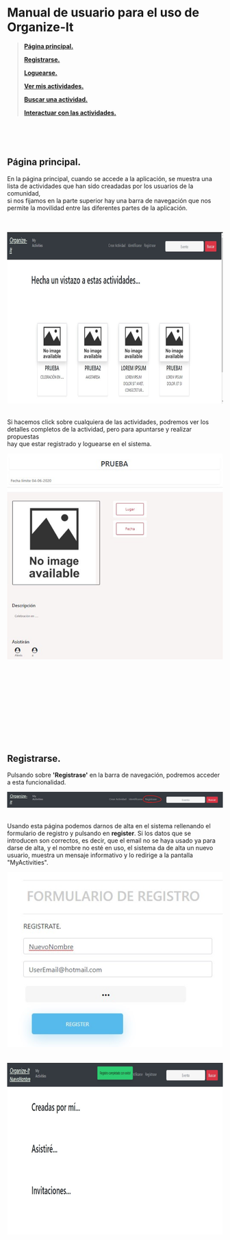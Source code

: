 # Manual de usuario para el uso de Organize-It



>**[Página principal.](#1)**
>
>**[Registrarse.](#2)**
>
>**[Loguearse.](#3)**
>
>**[Ver mis actividades.](#4)**
>
>**[Buscar una actividad.](#5)**
>
>**[Interactuar con las actividades.](#6)**

<br>
<br>
<br>

<a name="1"></a>

## Página principal.

En la página principal, cuando se accede a la aplicación, se muestra una lista de actividades que han sido creadadas por los usuarios de la comunidad,
<br>si nos fijamos en la parte superior hay una barra de navegación que nos permite la movilidad entre las diferentes partes de la aplicación.
<br>
<br>
<br>

<div align="center">
<img src="./inicio.jpg" alt="center" width="800" height="400" />
</div>

<br>

Si hacemos click sobre cualquiera de las actividades, podremos ver los detalles completos de la actividad, pero para apuntarse y realizar propuestas<br>
hay que estar registrado y loguearse en el sistema.


<div align="center">
<img src="./actividadsinlogin.jpg" alt="center" />
</div>



<br>
<br>
<br>
<br>
<br>
<br>
<br>
<br>
<br>
<br>
<br>
<a name="2"></a>

## Registrarse.

Pulsando sobre **'Registrase'** en la barra de navegación, podremos acceder a esta funcionalidad.

<div align="center">
<img src="./registrarsebar.jpg" alt="center" />
</div>
<br>

Usando esta página podemos darnos de alta en el sistema rellenando el formulario de registro y pulsando en **register**. Si los datos que se introducen
son correctos, es decir, que el email no se haya usado ya para darse de alta, y el nombre no esté en uso, el sistema da de alta un nuevo usuario, muestra
un mensaje informativo y lo redirige a la pantalla "MyActivities".


<div align="center">
<img src="./registrarformulario.jpg" alt="center" />
<br>
<br>
<br>
<img src="./registarusuario.jpg" alt="center" width="840" height="400" />

</div>





